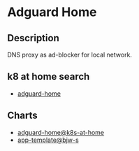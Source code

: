 # Adguard Home

## Description

DNS proxy as ad-blocker for local network.

## k8 at home search

- [adguard-home](https://nanne.dev/k8s-at-home-search/#/adguard-home)

## Charts

- [adguard-home@k8s-at-home](https://k8s-at-home.com/charts/)
- [app-template@bjw-s](https://bjw-s.github.io/helm-charts/)
